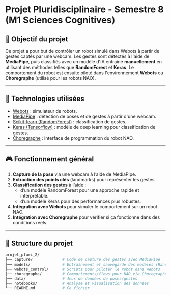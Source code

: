 # Projet Pluridisciplinaire - Semestre 8 (M1 Sciences Cognitives)

## 🧠 Objectif du projet

Ce projet a pour but de contrôler un robot simulé dans Webots à partir de gestes captés par une webcam. Les gestes sont détectés à l'aide de **MediaPipe**, puis classifiés avec un modèle d'IA entraîné **manuellement** en utilisant des méthodes telles que **RandomForest** et **Keras**. Le comportement du robot est ensuite piloté dans l'environnement **Webots** ou **Choregraphe** (utilisé pour les robots NAO).

---

## 🧰 Technologies utilisées

- [Webots](https://cyberbotics.com/) : simulateur de robots.
- [MediaPipe](https://mediapipe.dev/) : détection de poses et de gestes à partir d'une webcam.
- [Scikit-learn (RandomForest)](https://scikit-learn.org/stable/modules/generated/sklearn.ensemble.RandomForestClassifier.html) : classification de gestes.
- [Keras (Tensorflow)](https://keras.io/) : modèle de deep learning pour classification de gestes.
- [Choregraphe](https://www.softbankrobotics.com/emea/en/support/nao-6/downloads/software) : interface de programmation du robot NAO.

---

## 🎮 Fonctionnement général

1. **Capture de la pose** via une webcam à l’aide de MediaPipe.
2. **Extraction des points clés** (landmarks) pour représenter les gestes.
3. **Classification des gestes** à l’aide :
   - d’un modèle RandomForest pour une approche rapide et interprétable.
   - d’un modèle Keras pour des performances plus robustes.
4. **Intégration avec Webots** pour simuler le comportement sur un robot NAO.
5. **Intégration avec Choregraphe** pour vérifier si ça fonctionne dans des conditions réels.

---

## 🧪 Structure du projet

```bash
projet_pluri_2/
├── capture/             # Code de capture des gestes avec MediaPipe
├── models/              # Entraînement et sauvegarde des modèles (RandomForest / Keras)
├── webots_control/      # Scripts pour piloter le robot dans Webots
├── choregraphe/         # Comportements/flows pour NAO via Choregraphe
├── data/                # Jeux de données de poses/gestes
├── notebooks/           # Analyse et visualisation des données
└── README.md            # Ce fichier
